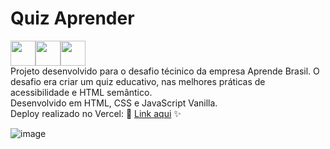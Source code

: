 # Quiz Aprender
<img src="https://cdn.jsdelivr.net/gh/devicons/devicon@latest/icons/html5/html5-original.svg" width='40px' /><img src="https://cdn.jsdelivr.net/gh/devicons/devicon/icons/javascript/javascript-original.svg" width='40px' /><img src="https://cdn.jsdelivr.net/gh/devicons/devicon/icons/css3/css3-original.svg" width='40px' /><br>
Projeto desenvolvido para o desafio técinico da empresa Aprende Brasil. O desafio era criar um quiz educativo, nas melhores práticas de acessibilidade e HTML semântico.<br>
Desenvolvido em HTML, CSS e JavaScript Vanilla.<br>
Deploy realizado no Vercel: 📖 <a href="https://quiz-aprender.vercel.app/">Link aqui</a> ✨

![image](https://github.com/user-attachments/assets/864f859d-d621-4833-aa07-f24d838f8fa7)
